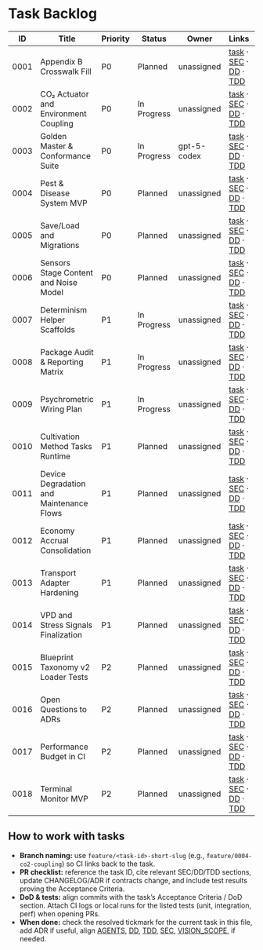 # Task Backlog

| ID   | Title | Priority | Status | Owner | Links | Resolved |
| ---- | ----- | -------- | ------ | ----- | ----- | -------- |
| 0001 | Appendix B Crosswalk Fill | P0 | Planned | unassigned | [task](./0001-appendix-b-crosswalk-fill.md) · [SEC](../SEC.md) · [DD](../DD.md) · [TDD](../TDD.md) | [x] |
| 0002 | CO₂ Actuator and Environment Coupling | P0 | In Progress | unassigned | [task](./0002-co2-actuator-and-environment-coupling.md) · [SEC](../SEC.md) · [DD](../DD.md) · [TDD](../TDD.md) | [ ] |
| 0003 | Golden Master & Conformance Suite | P0 | In Progress | gpt-5-codex | [task](./0003-golden-master-conformance-suite.md) · [SEC](../SEC.md) · [DD](../DD.md) · [TDD](../TDD.md) | [ ] |
| 0004 | Pest & Disease System MVP | P0 | Planned | unassigned | [task](./0004-pest-disease-system-mvp.md) · [SEC](../SEC.md) · [DD](../DD.md) · [TDD](../TDD.md) | [ ] |
| 0005 | Save/Load and Migrations | P0 | Planned | unassigned | [task](./0005-save-load-and-migrations.md) · [SEC](../SEC.md) · [DD](../DD.md) · [TDD](../TDD.md) | [ ] |
| 0006 | Sensors Stage Content and Noise Model | P0 | Planned | unassigned | [task](./0006-sensors-stage-content-and-noise-model.md) · [SEC](../SEC.md) · [DD](../DD.md) · [TDD](../TDD.md) | [ ] |
| 0007 | Determinism Helper Scaffolds | P1 | In Progress | unassigned | [task](./0007-determinism-helper-scaffolds.md) · [SEC](../SEC.md) · [DD](../DD.md) · [TDD](../TDD.md) | [ ] |
| 0008 | Package Audit & Reporting Matrix | P1 | In Progress | unassigned | [task](./0008-package-audit-reporting-matrix.md) · [SEC](../SEC.md) · [DD](../DD.md) · [TDD](../TDD.md) | [ ] |
| 0009 | Psychrometric Wiring Plan | P1 | In Progress | unassigned | [task](./0009-psychrometric-wiring-plan.md) · [SEC](../SEC.md) · [DD](../DD.md) · [TDD](../TDD.md) | [ ] |
| 0010 | Cultivation Method Tasks Runtime | P1 | Planned | unassigned | [task](./0010-cultivation-method-tasks-runtime.md) · [SEC](../SEC.md) · [DD](../DD.md) · [TDD](../TDD.md) | [ ] |
| 0011 | Device Degradation and Maintenance Flows | P1 | Planned | unassigned | [task](./0011-device-degradation-and-maintenance-flows.md) · [SEC](../SEC.md) · [DD](../DD.md) · [TDD](../TDD.md) | [ ] |
| 0012 | Economy Accrual Consolidation | P1 | Planned | unassigned | [task](./0012-economy-accrual-consolidation.md) · [SEC](../SEC.md) · [DD](../DD.md) · [TDD](../TDD.md) | [ ] |
| 0013 | Transport Adapter Hardening | P1 | Planned | unassigned | [task](./0013-transport-adapter-hardening.md) · [SEC](../SEC.md) · [DD](../DD.md) · [TDD](../TDD.md) | [ ] |
| 0014 | VPD and Stress Signals Finalization | P1 | Planned | unassigned | [task](./0014-vpd-and-stress-signals-finalization.md) · [SEC](../SEC.md) · [DD](../DD.md) · [TDD](../TDD.md) | [ ] |
| 0015 | Blueprint Taxonomy v2 Loader Tests | P2 | Planned | unassigned | [task](./0015-blueprint-taxonomy-v2-loader-tests.md) · [SEC](../SEC.md) · [DD](../DD.md) · [TDD](../TDD.md) | [ ] |
| 0016 | Open Questions to ADRs | P2 | Planned | unassigned | [task](./0016-open-questions-to-adrs.md) · [SEC](../SEC.md) · [DD](../DD.md) · [TDD](../TDD.md) | [ ] |
| 0017 | Performance Budget in CI | P2 | Planned | unassigned | [task](./0017-performance-budget-in-ci.md) · [SEC](../SEC.md) · [DD](../DD.md) · [TDD](../TDD.md) | [ ] |
| 0018 | Terminal Monitor MVP | P2 | Planned | unassigned | [task](./0018-terminal-monitor-mvp.md) · [SEC](../SEC.md) · [DD](../DD.md) · [TDD](../TDD.md) | [ ] |

## How to work with tasks
- **Branch naming:** use `feature/<task-id>-short-slug` (e.g., `feature/0004-co2-coupling`) so CI links back to the task.
- **PR checklist:** reference the task ID, cite relevant SEC/DD/TDD sections, update CHANGELOG/ADR if contracts change, and include test results proving the Acceptance Criteria.
- **DoD & tests:** align commits with the task’s Acceptance Criteria / DoD section. Attach CI logs or local runs for the listed tests (unit, integration, perf) when opening PRs.
- **When done:** check the resolved tickmark for the current task in this file, add ADR if useful, align [AGENTS](../../AGENTS.md), [DD](../DD.md), [TDD](../TDD.md), [SEC](../SEC.md), [VISION_SCOPE](../VISION_SCOPE.md), if needed.

